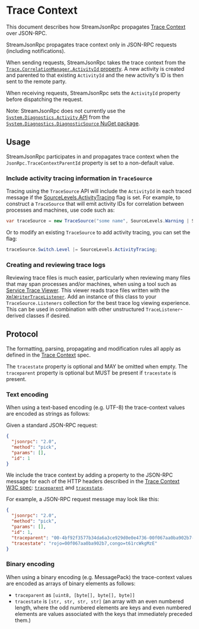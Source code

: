 # Trace Context

This document describes how StreamJsonRpc propagates [Trace Context][trace-context] over JSON-RPC.

StreamJsonRpc propagates trace context only in JSON-RPC requests (including notifications).

When sending requests, StreamJsonRpc takes the trace context from the [`Trace.CorrelationManager.ActivityId` property][ActivityId].
A new activity is created and parented to that existing `ActivityId` and the new activity's ID is then sent to the remote party.

When receiving requests, StreamJsonRpc sets the `ActivityId` property before dispatching the request.

Note: StreamJsonRpc does not currently use the [`System.Diagnostics.Activity` API](https://docs.microsoft.com/en-us/dotnet/api/system.diagnostics.activity?view=netcore-3.1) from the [`System.Diagnostics.DiagnosticSource` NuGet package](https://www.nuget.org/packages/System.Diagnostics.DiagnosticSource).

## Usage

StreamJsonRpc participates in and propagates trace context when the `JsonRpc.TraceContextParentId` property is set to a non-default value.

### Include activity tracing information in `TraceSource`

Tracing using the `TraceSource` API will include the `ActivityId` in each traced message if the [SourceLevels.ActivityTracing][ActivityTracingFlag] flag is set.
For example, to construct a `TraceSource` that will emit activity IDs for correlation between processes and machines, use code such as:

```cs
var traceSource = new TraceSource("some name", SourceLevels.Warning | SourceLevels.ActivityTracing);
```

Or to modify an existing `TraceSource` to add activity tracing, you can set the flag:

```cs
traceSource.Switch.Level |= SourceLevels.ActivityTracing;
```

### Creating and reviewing trace logs

Reviewing trace files is much easier, particularly when reviewing many files that may span processes and/or machines, when using a tool such as [Service Trace Viewer][ServiceTraceViewer].
This viewer reads trace files written with the [`XmlWriterTraceListener`](XmlWriterTraceListener).
Add an instance of this class to your `TraceSource.Listeners` collection for the best trace log viewing experience.
This can be used in combination with other unstructured `TraceListener`-derived classes if desired.

## Protocol

The formatting, parsing, propagating and modification rules all apply as defined in the [Trace Context][trace-context] spec.

The `tracestate` property is optional and MAY be omitted when empty.
The `traceparent` property is optional but MUST be present if `tracestate` is present.

### Text encoding

When using a text-based encoding (e.g. UTF-8) the trace-context values are encoded as strings as follows:

Given a standard JSON-RPC request:

```json
{
  "jsonrpc": "2.0",
  "method": "pick",
  "params": [],
  "id": 1
}
```

We include the trace context by adding a property to the JSON-RPC message for each of the HTTP headers described in the [Trace Context W3C spec][trace-context]: [`traceparent`][traceparent] and [`tracestate`][tracestate].

For example, a JSON-RPC request message may look like this:

```json
{
  "jsonrpc": "2.0",
  "method": "pick",
  "params": [],
  "id": 1,
  "traceparent": "00-4bf92f3577b34da6a3ce929d0e0e4736-00f067aa0ba902b7-01",
  "tracestate": "rojo=00f067aa0ba902b7,congo=t61rcWkgMzE"
}
```

### Binary encoding

When using a binary encoding (e.g. MessagePack) the trace-context values are encoded as arrays of binary elements as follows:

- `traceparent` as `[uint8, [byte[], byte[], byte]]`
- `tracestate` is `[str, str, str, str]` (an array with an even numbered length, where the odd numbered elements are keys and even numbered elements are values associated with the keys that immediately preceded them.)

[trace-context]: https://www.w3.org/TR/trace-context/
[traceparent]: https://www.w3.org/TR/trace-context/#traceparent-header-field-values
[tracestate]: https://www.w3.org/TR/trace-context/#tracestate-header-field-values
[ActivityId]: https://docs.microsoft.com/en-us/dotnet/api/system.diagnostics.correlationmanager.activityid?view=netcore-3.1
[ActivityTracingFlag]: https://docs.microsoft.com/en-us/dotnet/api/system.diagnostics.sourcelevels?view=netcore-3.1#System_Diagnostics_SourceLevels_ActivityTracing
[XmlWriterTraceListener]: https://docs.microsoft.com/en-us/dotnet/api/system.diagnostics.xmlwritertracelistener?view=netcore-3.1
[ServiceTraceViewer]: https://docs.microsoft.com/en-us/dotnet/framework/wcf/service-trace-viewer-tool-svctraceviewer-exe#using-the-service-trace-viewer-tool
